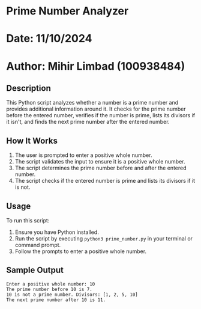 # Prime Number Analyzer

# Date: 11/10/2024
# Author: Mihir Limbad (100938484)

## Description
This Python script analyzes whether a number is a prime number and provides additional information around it. It checks for the prime number before the entered number, verifies if the number is prime, lists its divisors if it isn't, and finds the next prime number after the entered number.

## How It Works
1. The user is prompted to enter a positive whole number.
2. The script validates the input to ensure it is a positive whole number.
3. The script determines the prime number before and after the entered number.
4. The script checks if the entered number is prime and lists its divisors if it is not.

## Usage
To run this script:
1. Ensure you have Python installed.
2. Run the script by executing `python3 prime_number.py` in your terminal or command prompt.
3. Follow the prompts to enter a positive whole number.

## Sample Output
```plaintext
Enter a positive whole number: 10
The prime number before 10 is 7.
10 is not a prime number. Divisors: [1, 2, 5, 10]
The next prime number after 10 is 11.
